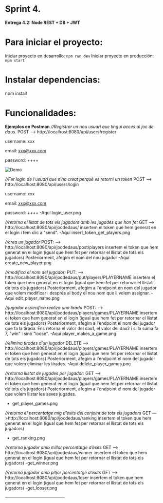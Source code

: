
# Sprint 4.
**Entrega 4.2: Node REST + DB + JWT**

# Para iniciar el proyecto:

Iniciar proyecto en desarrollo:
```npm run dev```
Iniciar proyecto en producción:
```npm start```

# Instalar dependencias:

npm install

# Funcionalidades:
**Ejemplos en Postman**
*//Registrar un nou usuari que tingui accés al joc de daus.*
POST —> http://localhost:8080/api/users/register

username: xxx

email: xxx@xxx.com

password: ++++

![Demo](https://github.com/En-Pere/nodeInitialDemo/blob/4.2_Node_REST_DB_JWT/node_rest_db_jwt/docs/register_new_user.png)

*//Fer login de l'usuari que s'ha creat perquè es retorni un token*
POST —> http://localhost:8080/api/users/login

username: xxx

email: xxx@xxx.com

password: ++++
-Aquí login_user.png

*//retorna el listat de tots els jugadors amb les jugades que han fet*
GET —> http://localhost:8080/api/jocdedaus/
insertem el token que hem generat en el login i fem clic a "send".
-Aquí insert_token_get_players.png

*//crea un jugador*
POST: —> http://localhost:8080/api/jocdedaus/post/players
insertem el token que hem generat en el login (igual que hem fet per retornar el llistat de tots els jugadors)
Posteriorment, afegim el nom del nou jugador
-Aquí create_new_player.png

*//modifica el nom del jugador:*
PUT: —> http://localhost:8080/api/jocdedaus/put/players/PLAYERNAME
insertem el token que hem generat en el login (igual que hem fet per retornar el llistat de tots els jugadors)
Posteriorment, afegim a l'endpoint en nom del jugador que volem modificar i després al body el nou nom que li volem assignar.
-Aquí edit_player_name.png

*//jugador específico realiza una tirada*
POST: --> http://localhost:8080/api/jocdedaus/players/games/PLAYERNAME
insertem el token que hem generat en el login (igual que hem fet per retornar el llistat de tots els jugadors)
Posteriorment, afegim a l'endpoint el nom del jugador que fa la tirada. Ens retorna el valor del dau1, el valor del dau2 i si la suma fa 7, "win" i sinó "loose".
-Aquí player_makes_a_game.png

*//elimina tirades d’un jugador*
DELETE —> http://localhost:8080/api/jocdedaus/players/games/PLAYERNAME
insertem el token que hem generat en el login (igual que hem fet per retornar el llistat de tots els jugadors)
Posteriorment, afegim a l'endpoint el nom del jugador que volem eliminar les tirades.
-Aquí delete_player_games.png

*//retorna llistat de jugades per jugador:*
GET —> http://localhost:8080/api/jocdedaus/players/games/PLAYERNAME
insertem el token que hem generat en el login (igual que hem fet per retornar el llistat de tots els jugadors)
Posteriorment, afegim a l'endpoint el nom del jugador que volem llistar les seves jugades.
- get_player_games.png

*//retorna el percentatge mig d’exits del conjoint de tots els jugadors*
GET —>http://localhost:8080/api/jocdedaus/ranking
insertem el token que hem generat en el login (igual que hem fet per retornar el llistat de tots els jugadors)
- get_ranking.png

*//retorna jugador amb millor percentatge d’èxits*
GET —> http://localhost:8080/api/jocdedaus/winner
insertem el token que hem generat en el login (igual que hem fet per retornar el llistat de tots els jugadors)
-get_winner.png

*//retorna jugador amb pitjor percentatge d’èxits*
GET —> http://localhost:8080/api/jocdedaus/loser
insertem el token que hem generat en el login (igual que hem fet per retornar el llistat de tots els jugadors)
-get_looser.png

——————————————

